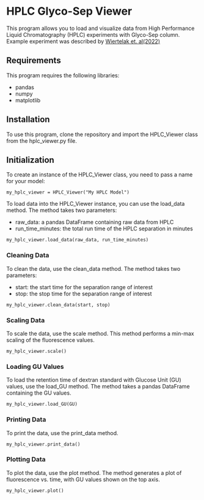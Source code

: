 # HPLC Glyco-Sep Viewer
This program allows you to load and visualize data from High Performance Liquid Chromatography (HPLC) experiments with Glyco-Sep column. Example experiment was described by [Wiertelak et. al(2022)]( https://doi.org/10.1016/j.bbrc.2022.10.019)

## Requirements
This program requires the following libraries:

- pandas
- numpy
- matplotlib

## Installation
To use this program, clone the repository and import the HPLC_Viewer class from the hplc_viewer.py file.

## Initialization
To create an instance of the HPLC_Viewer class, you need to pass a name for your model:

```
my_hplc_viewer = HPLC_Viewer("My HPLC Model")
```

To load data into the HPLC_Viewer instance, you can use the load_data method. The method takes two parameters:

- raw_data: a pandas DataFrame containing raw data from HPLC
- run_time_minutes: the total run time of the HPLC separation in minutes
```
my_hplc_viewer.load_data(raw_data, run_time_minutes)
```
### Cleaning Data
To clean the data, use the clean_data method. The method takes two parameters:

- start: the start time for the separation range of interest
- stop: the stop time for the separation range of interest
```
my_hplc_viewer.clean_data(start, stop)
```
### Scaling Data
To scale the data, use the scale method. This method performs a min-max scaling of the fluorescence values.

```
my_hplc_viewer.scale()
```
### Loading GU Values
To load the retention time of dextran standard with Glucose Unit (GU) values, use the load_GU method. The method takes a pandas DataFrame containing the GU values.

```
my_hplc_viewer.load_GU(GU)
```
### Printing Data
To print the data, use the print_data method.

```
my_hplc_viewer.print_data()
```
### Plotting Data
To plot the data, use the plot method. The method generates a plot of fluorescence vs. time, with GU values shown on the top axis.

```
my_hplc_viewer.plot()
```
